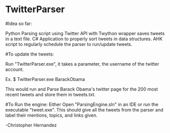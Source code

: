 # TwitterParser

#Idea so far:

Python Parsing script using Twitter API with Twython wrapper saves tweets in a text file.
C# Application to properly sort tweets in data structures.
AHK script to regularly schedule the parser to run/update tweets.

#To update the tweets:

Run "TwitterParser.exe", it takes a parameter, the username of the twitter account.

Ex. $ TwitterParser.exe BarackObama

This would run and Parse Barack Obama's twitter page for the 200 most recent tweets and store them in tweets.txt.

#To Run the engine:
Either Open "ParsingEngine.sln" in an IDE or run the executable "tweet.exe".
This should give all the tweets from the parser and label their mentions, topics, and links given.


-Christopher Hernandez
